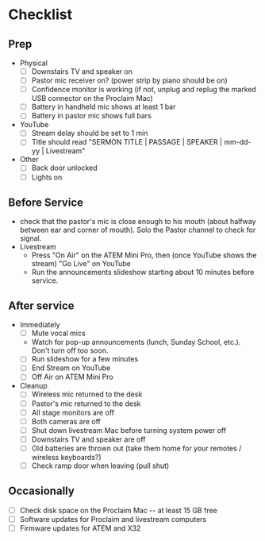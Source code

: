 # Checklist

## Prep

- Physical
  - [ ] Downstairs TV and speaker on
  - [ ] Pastor mic receiver on? (power strip by piano should be on)
  - [ ] Confidence monitor is working (if not, unplug and replug the marked USB connector on the Proclaim Mac)
  - [ ] Battery in handheld mic shows at least 1 bar
  - [ ] Battery in pastor mic shows full bars
- YouTube
  - [ ] Stream delay should be set to 1 min
  - [ ] Title should read "SERMON TITLE | PASSAGE | SPEAKER | mm-dd-yy | Livestream"
- Other
  - [ ] Back door unlocked
  - [ ] Lights on

## Before Service

- check that the pastor's mic is close enough to his mouth (about halfway between ear and corner of mouth). Solo the Pastor channel to check for signal.
- Livestream
  - Press "On Air" on the ATEM Mini Pro, then (once YouTube shows the stream) "Go Live" on YouTube
  - Run the announcements slideshow starting about 10 minutes before service.

## After service

- Immediately
  - [ ] Mute vocal mics
  - Watch for pop-up announcements (lunch, Sunday School, etc.). Don't turn off too soon.
  - [ ] Run slideshow for a few minutes
  - [ ] End Stream on YouTube
  - [ ] Off Air on ATEM Mini Pro
- Cleanup
  - [ ] Wireless mic returned to the desk
  - [ ] Pastor's mic returned to the desk
  - [ ] All stage monitors are off
  - [ ] Both cameras are off
  - [ ] Shut down livestream Mac before turning system power off
  - [ ] Downstairs TV and speaker are off
  - [ ] Old batteries are thrown out (take them home for your remotes / wireless keyboards?)
  - [ ] Check ramp door when leaving (pull shut)

## Occasionally

- [ ] Check disk space on the Proclaim Mac -- at least 15 GB free
- [ ] Software updates for Proclaim and livestream computers
- [ ] Firmware updates for ATEM and X32
